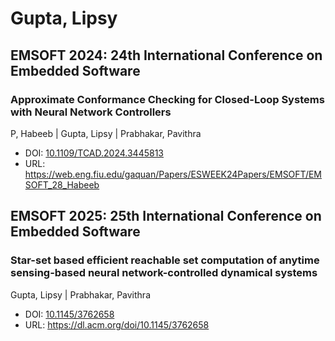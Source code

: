 # Gupta, Lipsy

## EMSOFT 2024: 24th International Conference on Embedded Software

### Approximate Conformance Checking for Closed-Loop Systems with Neural Network Controllers
P, Habeeb | Gupta, Lipsy | Prabhakar, Pavithra
* DOI: [10.1109/TCAD.2024.3445813](https://doi.org/10.1109/TCAD.2024.3445813)
* URL: <https://web.eng.fiu.edu/gaquan/Papers/ESWEEK24Papers/EMSOFT/EMSOFT_28_Habeeb>

## EMSOFT 2025: 25th International Conference on Embedded Software

### Star-set based efficient reachable set computation of anytime sensing-based neural network-controlled dynamical systems
Gupta, Lipsy | Prabhakar, Pavithra
* DOI: [10.1145/3762658](https://doi.org/10.1145/3762658)
* URL: <https://dl.acm.org/doi/10.1145/3762658>

